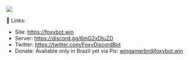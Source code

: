 <img src="https://cdn.discordapp.com/attachments/1068525425963302936/1070357804340232202/Sem_titulo.png">

🔗 Links:

- Site: https://foxybot.win
- Server: https://discord.gg/6mG2xDtuZD
- Twitter: https://twitter.com/FoxyDiscordBot
- Donate: Avaliable only in Brazil yet via Pix: wingamerbr@foxybot.win
